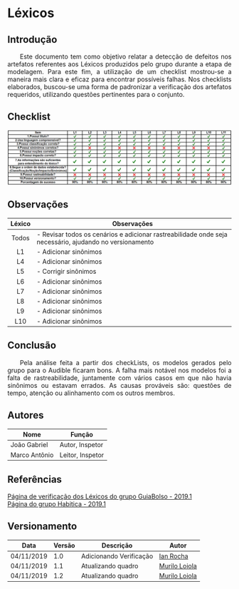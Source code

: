 # Léxicos

## Introdução

<p align="justify">&emsp;&emsp;Este documento tem como objetivo relatar a detecção de defeitos nos artefatos referentes aos Léxicos produzidos pelo grupo durante a etapa de modelagem. Para este fim, a utilização de um checklist mostrou-se a maneira mais clara e eficaz para encontrar possíveis falhas. Nos checklists elaborados, buscou-se uma forma de padronizar a verificação dos artefatos requeridos, utilizando questões pertinentes para o conjunto.</p>

## Checklist

[![](img/verificacao_lexicos.png)](img/verificacao_lexicos.png)

## Observações

| Léxico | Observações                                                                                             |
| :----: | ------------------------------------------------------------------------------------------------------- |
| Todos  | - Revisar todos os cenários e adicionar rastreabilidade onde seja necessário, ajudando no versionamento |
|   L1   | - Adicionar sinônimos                                                                                   |
|   L4   | - Adicionar sinônimos                                                                                   |
|   L5   | - Corrigir sinônimos                                                                                    |
|   L6   | - Adicionar sinônimos                                                                                   |
|   L7   | - Adicionar sinônimos                                                                                   |
|   L8   | - Adicionar sinônimos                                                                                   |
|   L9   | - Adicionar sinônimos                                                                                   |
|  L10   | - Adicionar sinônimos                                                                                   |

## Conclusão

<p align="justify">&emsp;&emsp;Pela análise feita a partir dos checkLists, os modelos gerados pelo grupo para o Audible ficaram bons. A falha mais notável nos modelos foi a falta de rastreabilidade, juntamente com vários casos em que não havia sinônimos ou estavam errados. As causas prováveis são: questões de tempo, atenção ou alinhamento com os outros membros.</p>

## Autores

| Nome          | Função           |
| ------------- | ---------------- |
| João Gabriel  | Autor, Inspetor  |
| Marco Antônio | Leitor, Inspetor |

## Referências

<a href="https://fga-disciplinas.github.io/2019.1-Guia-Bolso/analise/analise_lexicos/">Página de verificação dos Léxicos do grupo GuiaBolso - 2019.1</a></br>
<a href="https://requisitos-habitica.netlify.com/">Página do grupo Habitica - 2019.1</a>

## Versionamento

| Data       | Versão | Descrição               | Autor                                           |
| ---------- | ------ | ----------------------- | ----------------------------------------------- |
| 04/11/2019 | 1.0    | Adicionando Verificação | [Ian Rocha](https://github.com/IanPSRocha)      |
| 04/11/2019 | 1.1    | Atualizando quadro      | [Murilo Loiola](https://github.com/murilo-dan)  |
| 04/11/2019 | 1.2    | Atualizando quadro      | [Murilo Loiola](https://github.com/thallysbraz) |
